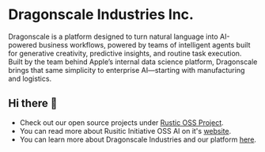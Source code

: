 # Dragonscale Industries Inc.

Dragonscale is a platform designed to turn natural language into AI-powered business workflows, powered by teams of intelligent agents built for generative creativity, predictive insights, and routine task execution. Built by the team behind Apple’s internal data science platform, Dragonscale brings that same simplicity to enterprise AI—starting with manufacturing and logistics.

## Hi there 👋

- Check out our open source projects under [Rustic OSS Project](https://github.com/rustic-ai).
- You can read more about Rusitic Initiative OSS AI on it's [website](https://www.rustic.ai/).  
- You can learn more about Dragonscale Industries and our platform [here](https://dragonscale.ai).
